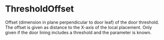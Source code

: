 ThresholdOffset
===============

Offset (dimension in plane perpendicular to door leaf) of the door threshold. The offset is given as distance to the X-axis of the local placement. Only given if the door lining includes a threshold and the parameter is known.